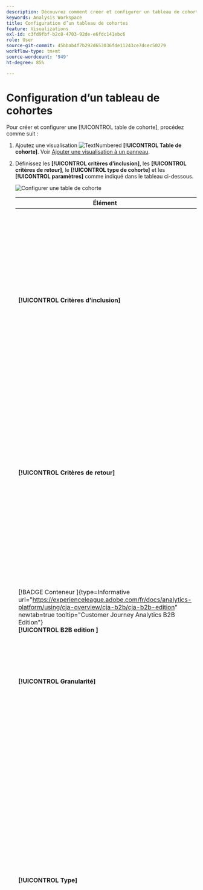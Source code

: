 ```yaml
---
description: Découvrez comment créer et configurer un tableau de cohortes et exécuter un rapport d’analyse des cohortes dans Analysis Workspace.
keywords: Analysis Workspace
title: Configuration d’un tableau de cohortes
feature: Visualizations
exl-id: c3fd9fbf-b2c8-4703-92de-e6fdc141ebc6
role: User
source-git-commit: 45bbab4f7b292d653036fde11243ce7dcec50279
workflow-type: tm+mt
source-wordcount: '949'
ht-degree: 85%

---
```


# Configuration d’un tableau de cohortes

Pour créer et configurer une [!UICONTROL table de cohorte], procédez comme suit :

1. Ajoutez une visualisation ![TextNumbered](/help/assets/icons/TextNumbered.svg) **[!UICONTROL Table de cohorte]**. Voir [Ajouter une visualisation à un panneau](../freeform-analysis-visualizations.md#add-visualizations-to-a-panel).

1. Définissez les **[!UICONTROL critères d’inclusion]**, les **[!UICONTROL critères de retour]**, le **[!UICONTROL type de cohorte]** et les **[!UICONTROL paramètres]** comme indiqué dans le tableau ci-dessous.

   ![Configurer une table de cohorte](assets/cohort-configure.png)

   | Élément | Description |
   |--- |--- |
   | **[!UICONTROL Critères d’inclusion]** | Vous pouvez appliquer jusqu’à dix segments d’inclusion et trois mesures d’inclusion. La mesure indique à quelle cohorte appartient un utilisateur ou une utilisatrice. Par exemple, si la mesure d’inclusion est Commandes, seuls les utilisateurs et utilisatrices qui ont passé une commande durant la période de l’analyse des cohortes seront inclus dans la cohorte initiale.<br>L’opérateur par défaut entre les mesures est AND, mais vous pouvez le changer en OR. En outre, vous pouvez ajouter une segmentation numérique à ces mesures. Par exemple : `Sessions >= 1`.</br> |
   | **[!UICONTROL Critères de retour]** | Vous pouvez appliquer jusqu’à dix segments de retour et trois mesures de retour. La mesure indique si la personne utilisatrice a été fidélisée (rétention) ou non (perte de clientèle). Par exemple, si la mesure de retour est Vues vidéos, seuls les utilisateurs et utilisatrices qui ont affiché les vidéos durant des périodes consécutives (après la période pendant laquelle ils ont été ajoutés à une cohorte) seront représentés comme fidélisés. La mesure Sessions quantifie également la rétention des utilisateurs et utilisatrices. |
   | [!BADGE Conteneur ]{type=Informative url="https://experienceleague.adobe.com/fr/docs/analytics-platform/using/cja-overview/cja-b2b/cja-b2b-edition" newtab=true tooltip="Customer Journey Analytics B2B Edition"}<br/>**[!UICONTROL  B2B edition ]** | Par défaut, l’analyse des cohortes est liée au conteneur Personne . Si d’autres conteneurs autres que Personne sont disponibles à partir de la connexion basée sur le compte qui prend en charge le projet Workspace, vous pouvez sélectionner un autre conteneur pour l’analyse des cohortes dans le menu déroulant **[!UICONTROL Conteneur]**. |
   | **[!UICONTROL Granularité]** | Granularité temporelle : jour, semaine, mois, trimestre ou année. |
   | **[!UICONTROL Type]** | **[!UICONTROL Rétention]** (par défaut) : une cohorte **[!UICONTROL Rétention]** mesure si vos cohortes de personnes retournent sur votre propriété au fil du temps. Une cohorte de rétention est la cohorte standard et indique le comportement de retour et de répétition des utilisateurs et utilisatrices. Une couleur verte indique une cohorte [!UICONTROL Rétention] dans la table.<br>**[!UICONTROL Attrition ]** : une cohorte**[!UICONTROL  Attrition ]**(également appelée « perte de la clientèle » ou « abandon ») mesure la façon dont vos cohortes de personnes abandonnent votre propriété au fil du temps. L’attrition est le contraire de la rétention : `Churn = 1 - Retention`. L’[!UICONTROL attrition] est une bonne mesure de l’attractivité et de l’opportunité, car elle vous indique la fréquence à laquelle les clients et clientes ne reviennent pas. Vous pouvez utiliser l’attrition pour analyser et identifier les domaines ciblés : quels segments de cohortes pourraient nécessiter une certaine attention ? Une couleur rouge indique une cohorte [!UICONTROL Attrition] dans la table (similaire à l’abandon dans la visualisation**[!UICONTROL  Flux ]**).</br> |
   | **[!UICONTROL Paramètres]** | **[!UICONTROL Calcul variable]** : calculez la rétention ou l’attrition en fonction de la colonne précédente, plutôt que de la colonne Inclus (par défaut). Le [!UICONTROL calcul variable] change la méthode de calcul pour vos périodes de « retour ». Le calcul normal trouve les utilisateurs et les utilisatrices qui répondent aux critères de retour et qui faisaient partie de la période d’inclusion. Qu’ils fassent partie ou non de la cohorte de la période précédente. Au lieu de cela, le [!UICONTROL calcul variable] trouve les utilisateurs qui répondent aux critères de « retour » et faisaient partie de la période précédente. Par conséquent, la [!UICONTROL Calcul variable] segmente et entonnoir les utilisateurs qui répondent continuellement aux critères de « retour » sur une période donnée. Les critères de [!UICONTROL retour] sont appliqués à chacune des périodes menant à la période sélectionnée. </br><br>**[!UICONTROL Table de latence ]** : une [!UICONTROL table de latence] mesure le temps qui s’est écoulé avant et après l’événement d’inclusion. La [!UICONTROL table de latence] est intéressante à utiliser avant/après analyse. Par exemple, vous avez un lancement de produit ou de campagne à venir et vous souhaitez effectuer le suivi du comportement avant et après le lancement. La [!UICONTROL table de latence] affiche côte à côte le comportement avant et après pour voir l’impact direct. Les cellules de préinclusion dans la [!UICONTROL table de latence] sont calculées par les utilisateurs et utilisatrices qui répondent aux critères d’[!UICONTROL inclusion] au cours de la période d’inclusion et répondent ensuite aux critères de [!UICONTROL retour] dans les périodes antérieures à la période d’inclusion. Notez que la [!UICONTROL table de latence] et la [!UICONTROL cohorte de dimension personnalisée] ne peuvent pas être utilisées conjointement.</br><br>**[!UICONTROL Cohorte de dimension personnalisée]** : créez des cohortes en fonction de la dimension sélectionnée, plutôt qu’en fonction du temps (par défaut). Nombre de clients veulent analyser leurs cohortes en fonction d’autres aspects que le temps. La nouvelle fonctionnalité Cohorte de dimension personnalisée vous fournit la flexibilité de créer des cohortes en fonction des dimensions de votre choix. Utilisez des dimensions telles que le canal marketing, la campagne, le produit, la page, la zone géographique ou toute autre dimension dans Adobe Analytics de façon à afficher l’évolution de la rétention en fonction des différentes valeurs de ces dimensions. La définition de segment de cohorte de [!UICONTROL dimension personnalisée] applique la dimension uniquement dans le cadre de la période d’inclusion, et non dans le cadre de la définition du renvoi.</br><br>Après avoir choisi l’option [!UICONTROL Cohorte de dimension personnalisée], vous pouvez faire glisser et déposer n’importe quelle dimension dans la zone de dépôt. Ajouter des dimensions vous permet de comparer des éléments de dimension similaires sur la même période. Par exemple, vous pouvez comparer les performances des villes côte à côte, des produits, des campagnes, etc. La table de cohorte renvoie vos 14 principaux éléments de dimension. Cependant, vous pouvez utiliser un segment ![segment](/help/assets/icons/Filter.svg) pour afficher uniquement les éléments de dimension souhaités. Une [!UICONTROL cohorte de dimension personnalisée] ne peut pas être utilisée avec la fonctionnalité de [!UICONTROL table de latence].</br> |

1. Cliquez sur **[!UICONTROL Créer]**.
1. Pour reconfigurer la [!UICONTROL table de cohorte], sélectionnez ![Modifier](/help/assets/icons/Edit.svg).

1. (Facultatif) Créez un segment ou une audience à partir d’une sélection.

   Sélectionnez des cellules (contiguës ou non), puis cliquez avec le bouton droit de la souris > **[!UICONTROL Créer un segment d’après la sélection]**.

   ![Créer un segment ou une audience](assets/retention-createfilter.png)

1. Dans le [Créateur de segments](/help/components/segments/seg-builder.md), modifiez davantage le segment, puis cliquez sur **[!UICONTROL Enregistrer]**.

   Le segment enregistré est disponible pour utilisation dans le panneau [!UICONTROL Segment] d’[!UICONTROL Analysis Workspace].

## Paramètres

Vous pouvez définir des paramètres spécifiques pour une [!UICONTROL table de cohorte].

1. Sélectionnez ![Paramètre](/help/assets/icons/Setting.svg) pour ajuster les paramètres de la [!UICONTROL Table de cohorte].

   | Paramètre | Description |
   |---|---|
   | **Afficher uniquement le pourcentage** | Supprime la valeur numérique et affiche uniquement le pourcentage. |
   | **Arrondir le pourcentage à l’entier le plus proche** | Arrondit la valeur de pourcentage à l’entier le plus proche au lieu d’afficher la valeur décimale. |
   | **Afficher la ligne en pourcentage moyen** | Insère une nouvelle ligne en haut de la table, puis ajoute la moyenne des valeurs dans chaque colonne. |


>[!MORELIKETHIS]
>
>[Ajouter une visualisation à un panneau](/help/analysis-workspace/visualizations/freeform-analysis-visualizations.md#add-visualizations-to-a-panel)
>>[Paramètres de visualisation](/help/analysis-workspace/visualizations/freeform-analysis-visualizations.md#settings)
>>[Menu contextuel de visualisation](/help/analysis-workspace/visualizations/freeform-analysis-visualizations.md#context-menu)
>

